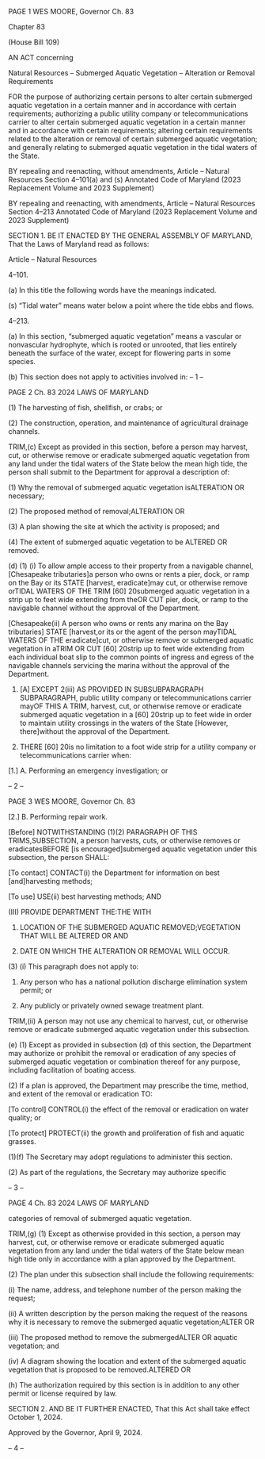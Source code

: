 PAGE 1
WES MOORE, Governor Ch. 83

Chapter 83

(House Bill 109)

AN ACT concerning

Natural Resources – Submerged Aquatic Vegetation – Alteration or Removal
Requirements

FOR the purpose of authorizing certain persons to alter certain submerged aquatic
vegetation in a certain manner and in accordance with certain requirements;
authorizing a public utility company or telecommunications carrier to alter certain
submerged aquatic vegetation in a certain manner and in accordance with certain
requirements; altering certain requirements related to the alteration or removal of
certain submerged aquatic vegetation; and generally relating to submerged aquatic
vegetation in the tidal waters of the State.

BY repealing and reenacting, without amendments,
Article – Natural Resources
Section 4–101(a) and (s)
Annotated Code of Maryland
(2023 Replacement Volume and 2023 Supplement)

BY repealing and reenacting, with amendments,
Article – Natural Resources
Section 4–213
Annotated Code of Maryland
(2023 Replacement Volume and 2023 Supplement)

SECTION 1. BE IT ENACTED BY THE GENERAL ASSEMBLY OF MARYLAND,
That the Laws of Maryland read as follows:

Article – Natural Resources

4–101.

(a) In this title the following words have the meanings indicated.

(s) “Tidal water” means water below a point where the tide ebbs and flows.

4–213.

(a) In this section, “submerged aquatic vegetation” means a vascular or
nonvascular hydrophyte, which is rooted or unrooted, that lies entirely beneath the surface
of the water, except for flowering parts in some species.

(b) This section does not apply to activities involved in:
– 1 –

PAGE 2
Ch. 83 2024 LAWS OF MARYLAND

(1) The harvesting of fish, shellfish, or crabs; or

(2) The construction, operation, and maintenance of agricultural drainage
channels.

TRIM,(c) Except as provided in this section, before a person may harvest, cut, or
otherwise remove or eradicate submerged aquatic vegetation from any land under the tidal
waters of the State below the mean high tide, the person shall submit to the Department
for approval a description of:

(1) Why the removal of submerged aquatic vegetation isALTERATION OR
necessary;

(2) The proposed method of removal;ALTERATION OR

(3) A plan showing the site at which the activity is proposed; and

(4) The extent of submerged aquatic vegetation to be ALTERED OR
removed.

(d) (1) (i) To allow ample access to their property from a navigable channel,
[Chesapeake tributaries]a person who owns or rents a pier, dock, or ramp on the Bay or its
STATE [harvest, eradicate]may cut, or otherwise remove orTIDAL WATERS OF THE TRIM
[60] 20submerged aquatic vegetation in a strip up to feet wide extending from theOR CUT
pier, dock, or ramp to the navigable channel without the approval of the Department.

[Chesapeake(ii) A person who owns or rents any marina on the Bay
tributaries] STATE [harvest,or its or the agent of the person mayTIDAL WATERS OF THE
eradicate]cut, or otherwise remove or submerged aquatic vegetation in aTRIM OR CUT
[60] 20strip up to feet wide extending from each individual boat slip to the common points
of ingress and egress of the navigable channels servicing the marina without the approval
of the Department.

1. [A] EXCEPT 2(iii) AS PROVIDED IN SUBSUBPARAGRAPH
SUBPARAGRAPH, public utility company or telecommunications carrier mayOF THIS A
TRIM, harvest, cut, or otherwise remove or eradicate submerged aquatic vegetation in a
[60] 20strip up to feet wide in order to maintain utility crossings in the waters of the State
[However, there]without the approval of the Department.

2. THERE [60] 20is no limitation to a foot wide strip for a
utility company or telecommunications carrier when:

[1.] A. Performing an emergency investigation; or

– 2 –

PAGE 3
WES MOORE, Governor Ch. 83

[2.] B. Performing repair work.

[Before] NOTWITHSTANDING (1)(2) PARAGRAPH OF THIS
TRIMS,SUBSECTION, a person harvests, cuts, or otherwise removes or eradicatesBEFORE
[is encouraged]submerged aquatic vegetation under this subsection, the person SHALL:

[To contact] CONTACT(i) the Department for information on best
[and]harvesting methods;

[To use] USE(ii) best harvesting methods; AND

(III) PROVIDE DEPARTMENT THE:THE WITH

1. LOCATION OF THE SUBMERGED AQUATIC
REMOVED;VEGETATION THAT WILL BE ALTERED OR AND

2. DATE ON WHICH THE ALTERATION OR REMOVAL WILL
OCCUR.

(3) (i) This paragraph does not apply to:

1. Any person who has a national pollution discharge
elimination system permit; or

2. Any publicly or privately owned sewage treatment plant.

TRIM,(ii) A person may not use any chemical to harvest, cut, or
otherwise remove or eradicate submerged aquatic vegetation under this subsection.

(e) (1) Except as provided in subsection (d) of this section, the Department
may authorize or prohibit the removal or eradication of any species of submerged aquatic
vegetation or combination thereof for any purpose, including facilitation of boating access.

(2) If a plan is approved, the Department may prescribe the time, method,
and extent of the removal or eradication TO:

[To control] CONTROL(i) the effect of the removal or eradication
on water quality; or

[To protect] PROTECT(ii) the growth and proliferation of fish and
aquatic grasses.

(1)(f) The Secretary may adopt regulations to administer this section.

(2) As part of the regulations, the Secretary may authorize specific

– 3 –

PAGE 4
Ch. 83 2024 LAWS OF MARYLAND

categories of removal of submerged aquatic vegetation.

TRIM,(g) (1) Except as otherwise provided in this section, a person may
harvest, cut, or otherwise remove or eradicate submerged aquatic vegetation from any land
under the tidal waters of the State below mean high tide only in accordance with a plan
approved by the Department.

(2) The plan under this subsection shall include the following
requirements:

(i) The name, address, and telephone number of the person making
the request;

(ii) A written description by the person making the request of the
reasons why it is necessary to remove the submerged aquatic vegetation;ALTER OR

(iii) The proposed method to remove the submergedALTER OR
aquatic vegetation; and

(iv) A diagram showing the location and extent of the submerged
aquatic vegetation that is proposed to be removed.ALTERED OR

(h) The authorization required by this section is in addition to any other permit
or license required by law.

SECTION 2. AND BE IT FURTHER ENACTED, That this Act shall take effect
October 1, 2024.

Approved by the Governor, April 9, 2024.

– 4 –